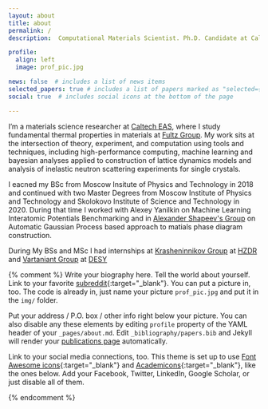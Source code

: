 ```yaml
---
layout: about
title: about
permalink: /
description:  Computational Materials Scientist. Ph.D. Candidate at California Institute of Technology. 

profile:
  align: left
  image: prof_pic.jpg

news: false  # includes a list of news items
selected_papers: true # includes a list of papers marked as "selected={true}"
social: true  # includes social icons at the bottom of the page

---
```


I’m a materials science researcher at <a href="https://www.eas.caltech.edu/">    Caltech EAS</a>, where I study fundamental thermal properties in materials at <a href="https://www.its.caltech.edu/~matsci/btfgrp/BTF_Group1.html">    Fultz Group</a>. My work sits at the intersection of theory, experiment, and computation using tools and techniques, including high-performance computing, machine learning and bayesian analyses applied to construction of lattice dynamics models and analysis of inelastic neutron scattering experiments for single crystals.

I eacned my BSc from Moscow Insitute of Physics and Technology in 2018 and continued with two Master Degrees from Moscow Institute of Physics and Technology and Skolokovo Institute of Science and Technology in 2020. During that time I worked with Alexey Yanilkin on Machine Learning Interatomic Potentials Benchmarking and in <a href="https://sites.skoltech.ru/multiscale">    Alexander Shapeev's Group</a> on Automatic Gaussian Process based approach to matials phase diagram construction.

During My BSs and MSc I had internships at <a href="https://www.hzdr.de/db/Cms?pOid=61024&pNid=1139">    Krasheninnikov Group</a> at <a href="https://www.hzdr.de/db/Cms?pNid=0">    HZDR</a> and <a href="https://photon-science.desy.de/research/research_teams/x_ray_crystallography_and_imaging/publications/index_eng.html">    Vartaniant Group</a> at <a href=    "https://www.desy.de/index_eng.html">    DESY</a>

{% comment %} 
Write your biography here. Tell the world about yourself. Link to your favorite [subreddit](http://reddit.com){:target="\_blank"}. You can put a picture in, too. The code is already in, just name your picture `prof_pic.jpg` and put it in the `img/` folder.

Put your address / P.O. box / other info right below your picture. You can also disable any these elements by editing `profile` property of the YAML header of your `_pages/about.md`. Edit `_bibliography/papers.bib` and Jekyll will render your [publications page](/al-folio/publications/) automatically.

Link to your social media connections, too. This theme is set up to use [Font Awesome icons](http://fortawesome.github.io/Font-Awesome/){:target="\_blank"} and [Academicons](https://jpswalsh.github.io/academicons/){:target="\_blank"}, like the ones below. Add your Facebook, Twitter, LinkedIn, Google Scholar, or just disable all of them.

{% endcomment %}
